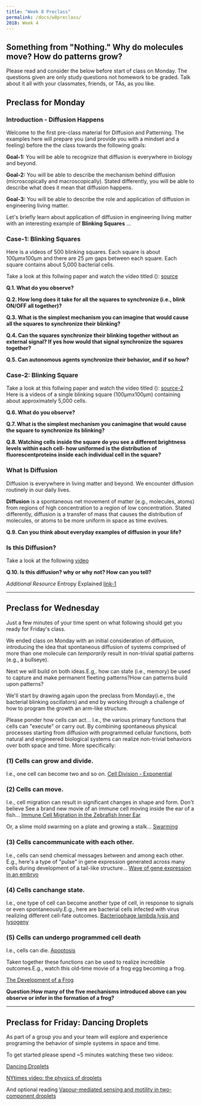 ```yaml
---
title: "Week 8 Preclass"
permalink: /docs/w8preclass/
2018: Week 4
---
```


## Something from "Nothing." Why do molecules move? How do patterns grow?

Please read and consider the below before start of class on Monday.
The questions given are only study questions not homework to be graded.
Talk about it all with your classmates, friends, or TAs, as you like.

## Preclass for Monday 

### Introduction - Diffusion Happens

Welcome to the first pre-class material for Diffusion and Patterning.
The examples here will prepare you (and provide you with a mindset and a feeling) before the the class towards 
the following goals:

**Goal-1:** You will be able to recognize that diffusion is everywhere in biology and beyond.

**Goal-2:** You will be able to describe the mechanism behind diffusion (microscopically and macroscopically). 
Stated differently, you will be able to describe what does it mean that diffusion happens.

**Goal-3:** You will be able to describe the role and application of diffusion in engineering living matter.

Let's briefly learn about application of diffusion in engineering living matter with an interesting example of
**Blinking Squares** ...

### Case-1: Blinking Squares 

Here is a videos of 500 blinking squares. 
Each square is about 100μmx100μm and there are 25 μm gaps between each square. 
Each square contains about 5,000 bacterial cells. 

Take a look at this follwing paper and watch the video titled ():
[source](https://www.nature.com/articles/nature10722)

**Q.1. What do you observe?**

**Q.2. How long does it take for all the squares to synchronize (i.e., blink ON/OFF all together)?**

**Q.3. What is the simplest mechanism you can imagine that would cause all the squares to synchronize their blinking?**

**Q.4. Can the squares synchronize their blinking together without an external signal? If yes how would that signal synchronize the squares together?**

**Q.5. Can autonomous agents synchronize their behavior, and if so how?**


### Case-2: Blinking Square

Take a look at this follwing paper and watch the video titled ():
[source-2](https://www.nature.com/articles/nature08753)
Here is a videos of a single blinking square (100μmx100μm) containing about approximately 5,000 cells.

**Q.6. What do you observe?**

**Q.7. What is the simplest mechanism you canimagine that would cause the square to synchronize its blinking?**

**Q.8. Watching  cells inside the square do you see a different brightness levels within each cell- how uniformed is the distribution of fluorescentproteins inside each individual cell in the square?**  

### What Is Diffusion

Diffusion is everywhere in living matter and beyond. We encounter diffusion routinely in our daily lives.

**Diffusion** is a spontaneous net movement of matter (e.g., molecules, atoms) from regions of high concentration to a region of low concentration. Stated differently, diffusion is a transfer of mass that causes the distribution of molecules, or atoms to be more uniform in space as time evolves. 

**Q.9. Can you think about everyday examples of diffusion in your life?**


### Is this Diffusion? 

Take a look at the following [video](https://www.youtube.com/watch?v=5JuEomRki_M)

**Q.10. Is this diffusion? why or why not? How can you tell?**

*Additional Resource*
Entropy Explained [link-1](https://aatishb.com/entropy/)

____________________________________________________________

## Preclass for Wednesday

Just a few minutes of your time spent on what following should get you ready for Friday's class.

We ended class on Monday with an initial consideration of diffusion, introducing the idea that spontaneous diffusion of systems comprised of more than one molecule can *temporarily* result in non-trivial spatial patterns (e.g., a bullseye).

Next we will build on both ideas.E.g,. how can state (i.e., memory) be used to capture and make permanent fleeting patterns?How can patterns build upon patterns?

We'll start by drawing again upon the preclass from Monday(i.e., the bacterial blinking oscillators) and end by working through a challenge of how to program the growth an arm-like structure.

Please ponder how cells can act... I.e., the various primary functions that cells can "execute" or carry out. 
By combining spontaneous physical processes starting from diffusion with programmed cellular functions, both natural and engineered biological systems can realize non-trivial behaviors over both space and time. More specifically:

### (1) Cells can grow and divide. 
I.e., one cell can become two and so on. 
[Cell Division - Exponential](https://www.youtube.com/watch?v=9x23n4zBOU8&feature=youtu.be)

### (2) Cells can move.
I.e., cell migration can result in significant changes in shape and form. Don't believe See a brand new movie of an immune cell moving inside the ear of a fish...
[Immune Cell Migration in the Zebrafish Inner Ear](https://www.youtube.com/watch?v=Hz0VlUVjYfI&feature=youtu.be)

Or, a slime mold swarming on a plate and growing a stalk...
[Swarming](https://www.youtube.com/watch?v=vjRPla0BONA&feature=youtu.be)

### (3) Cells cancommunicate with each other.
I.e., cells can send chemical messages between and among each other.
E.g., here's a type of "pulse" in gene expression generated across many cells during development of a tail-like structure...
[Wave of gene expression in an embryo](https://www.youtube.com/watch?v=T-fa1gYfwJk&feature=youtu.be)


### (4) Cells canchange state.
I.e., one type of cell can become another type of cell, in response to signals or even spontaneously.E.g., here are bacterial cells infected with virus realizing different cell-fate outcomes.
[Bacteriophage lambda lysis and lysogeny](https://www.youtube.com/watch?v=sLkZ9FPHJGM&feature=youtu.be)

### (5) Cells can undergo programmed cell death 
I.e., cells can die. 
[Apoptosis](https://www.youtube.com/watch?v=WkATnXv9rsQ)

Taken together these functions can be used to realize incredible outcomes.E.g., watch this old-time movie of a frog egg becoming a frog.

[The Development of a Frog](https://www.youtube.com/watch?v=dXpAbezdOho&feature=youtu.be)

**Question:How many of the five mechanisms introduced above can you observe or infer in the formation of a frog?**

____________________________________________________________

## Preclass for Friday: Dancing Droplets 

As part of a group you and your team will explore and experience programing the behavior of simple 
systems in space and time. 

To get started please spend ~5 minutes watching these two videos:

[Dancing Droplets](https://youtu.be/ZMsaH6SY4CY)


[NYtimes video: the physics of droplets](http://www.nytimes.com/video/science/100000003584880/dancing)


And optional reading [Vapour-mediated sensing and motility in two-component droplets](https://www.nature.com/articles/nature14272)
